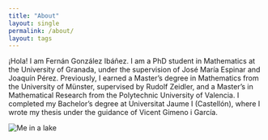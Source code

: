 ```yaml
---
title: "About"
layout: single
permalink: /about/
layout: tags
---
```


¡Hola! I am Fernán González Ibáñez. I am a PhD student in Mathematics at the University of Granada, under the supervision of José María Espinar and Joaquín Pérez. Previously, I earned a Master’s degree in Mathematics from the University of Münster, supervised by Rudolf Zeidler, and a Master’s in Mathematical Research from the Polytechnic University of Valencia. I completed my Bachelor’s degree at Universitat Jaume I (Castellón), where I wrote my thesis under the guidance of Vicent Gimeno i García.

![Me in a lake]([assets/images/distance.jpeg](https://raw.githubusercontent.com/FernanGI/FernanGI.github.io/refs/heads/master/assets/images/distance.jpeg))


